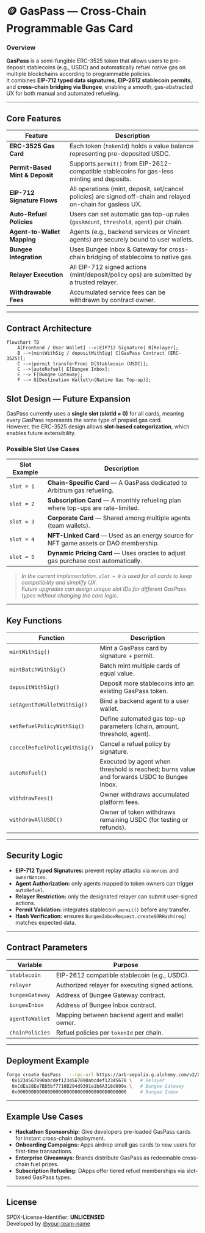 # 🪙 GasPass — Cross-Chain Programmable Gas Card

### Overview
**GasPass** is a semi-fungible ERC-3525 token that allows users to pre-deposit stablecoins (e.g., USDC) and automatically refuel native gas on multiple blockchains according to programmable policies.  
It combines **EIP-712 typed data signatures**, **EIP-2612 stablecoin permits**, and **cross-chain bridging via Bungee**, enabling a smooth, gas-abstracted UX for both manual and automated refueling.

---

## Core Features

| Feature | Description |
|----------|-------------|
| **ERC-3525 Gas Card** | Each token (`tokenId`) holds a value balance representing pre-deposited USDC. |
| **Permit-Based Mint & Deposit** | Supports `permit()` from EIP-2612-compatible stablecoins for gas-less minting and deposits. |
| **EIP-712 Signature Flows** | All operations (mint, deposit, set/cancel policies) are signed off-chain and relayed on-chain for gasless UX. |
| **Auto-Refuel Policies** | Users can set automatic gas top-up rules (`gasAmount`, `threshold`, `agent`) per chain. |
| **Agent-to-Wallet Mapping** | Agents (e.g., backend services or Vincent agents) are securely bound to user wallets. |
| **Bungee Integration** | Uses Bungee Inbox & Gateway for cross-chain bridging of stablecoins to native gas. |
| **Relayer Execution** | All EIP-712 signed actions (mint/deposit/policy ops) are submitted by a trusted relayer. |
| **Withdrawable Fees** | Accumulated service fees can be withdrawn by contract owner. |

---

## Contract Architecture

```mermaid
flowchart TD
    A[Frontend / User Wallet] -->|EIP712 Signature| B[Relayer];
    B -->|mintWithSig / depositWithSig| C[GasPass Contract (ERC-3525)];
    C -->|permit transferFrom| D[Stablecoin (USDC)];
    C -->|autoRefuel| E[Bungee Inbox];
    E --> F[Bungee Gateway];
    F --> G[Destination Wallet\n(Native Gas Top-up)];

```

## Slot Design — Future Expansion

GasPass currently uses a **single slot (slotId = 0)** for all cards, meaning every GasPass represents the same type of prepaid gas card.  
However, the ERC-3525 design allows **slot-based categorization**, which enables future extensibility.

### Possible Slot Use Cases
| Slot Example | Description |
|---------------|-------------|
| `slot = 1` | **Chain-Specific Card** — A GasPass dedicated to Arbitrum gas refueling. |
| `slot = 2` | **Subscription Card** — A monthly refueling plan where top-ups are rate-limited. |
| `slot = 3` | **Corporate Card** — Shared among multiple agents (team wallets). |
| `slot = 4` | **NFT-Linked Card** — Used as an energy source for NFT game assets or DAO membership. |
| `slot = 5` | **Dynamic Pricing Card** — Uses oracles to adjust gas purchase cost automatically. |

> *In the current implementation, `slot = 0` is used for all cards to keep compatibility and simplify UX.  
> Future upgrades can assign unique slot IDs for different GasPass types without changing the core logic.*

---

## Key Functions

| Function | Description |
|-----------|-------------|
| `mintWithSig()` | Mint a GasPass card by signature + permit. |
| `mintBatchWithSig()` | Batch mint multiple cards of equal value. |
| `depositWithSig()` | Deposit more stablecoins into an existing GasPass token. |
| `setAgentToWalletWithSig()` | Bind a backend agent to a user wallet. |
| `setRefuelPolicyWithSig()` | Define automated gas top-up parameters (chain, amount, threshold, agent). |
| `cancelRefuelPolicyWithSig()` | Cancel a refuel policy by signature. |
| `autoRefuel()` | Executed by agent when threshold is reached; burns value and forwards USDC to Bungee Inbox. |
| `withdrawFees()` | Owner withdraws accumulated platform fees. |
| `withdrawAllUSDC()` | Owner of token withdraws remaining USDC (for testing or refunds). |

---

## Security Logic

- **EIP-712 Typed Signatures:** prevent replay attacks via `nonces` and `ownerNonces`.  
- **Agent Authorization:** only agents mapped to token owners can trigger `autoRefuel`.  
- **Relayer Restriction:** only the designated relayer can submit user-signed actions.  
- **Permit Validation:** integrates stablecoin `permit()` before any transfer.  
- **Hash Verification:** ensures `BungeeInboxRequest.createSORHash(req)` matches expected data.  

---

## Contract Parameters

| Variable | Purpose |
|-----------|----------|
| `stablecoin` | EIP-2612 compatible stablecoin (e.g., USDC). |
| `relayer` | Authorized relayer for executing signed actions. |
| `bungeeGateway` | Address of Bungee Gateway contract. |
| `bungeeInbox` | Address of Bungee Inbox contract. |
| `agentToWallet` | Mapping between backend agent and wallet owner. |
| `chainPolicies` | Refuel policies per `tokenId` per chain. |

---

## Deployment Example

```bash
forge create GasPass   --rpc-url https://arb-sepolia.g.alchemy.com/v2/XXX   --private-key $PRIVATE_KEY   --constructor-args   0xaf88d065e77c8cC2239327C5EDb3A432268e5831 \   # USDC
  0x1234567890abcdef1234567890abcdef12345678 \   # Relayer
  0xCdEa28Ee7BD5bf7710B294d9391e1b6A318d809a \   # Bungee Gateway
  0x0000000000000000000000000000000000000000     # Bungee Inbox
```

---

## Example Use Cases
- **Hackathon Sponsorship:** Give developers pre-loaded GasPass cards for instant cross-chain deployment.  
- **Onboarding Campaigns:** Apps airdrop small gas cards to new users for first-time transactions.  
- **Enterprise Giveaways:** Brands distribute GasPass as redeemable cross-chain fuel prizes.  
- **Subscription Refueling:** DApps offer tiered refuel memberships via slot-based GasPass types.  

---

## License
SPDX-License-Identifier: **UNLICENSED**  
Developed by [@your-team-name](https://github.com/your-handle)
